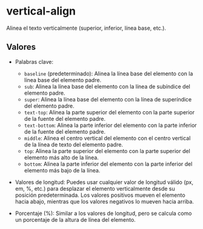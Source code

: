 # vertical-align
Alinea el texto verticalmente (superior, inferior, línea base, etc.).

## Valores
* Palabras clave:
    * `baseline` (predeterminado): Alinea la línea base del elemento con la línea base del elemento padre.
    * `sub`: Alinea la línea base del elemento con la línea de subíndice del elemento padre.
    * `super`: Alinea la línea base del elemento con la línea de superíndice del elemento padre.
    * `text-top`: Alinea la parte superior del elemento con la parte superior de la fuente del elemento padre.
    * `text-bottom`: Alinea la parte inferior del elemento con la parte inferior de la fuente del elemento padre.
    * `middle`: Alinea el centro vertical del elemento con el centro vertical de la línea de texto del elemento padre.
    * `top`: Alinea la parte superior del elemento con la parte superior del elemento más alto de la línea.
    * `bottom`: Alinea la parte inferior del elemento con la parte inferior del elemento más bajo de la línea.

* Valores de longitud:
Puedes usar cualquier valor de longitud válido (px, em, %, etc.) para desplazar el elemento verticalmente desde su posición predeterminada. Los valores positivos mueven el elemento hacia abajo, mientras que los valores negativos lo mueven hacia arriba.

* Porcentaje (%):
Similar a los valores de longitud, pero se calcula como un porcentaje de la altura de línea del elemento.